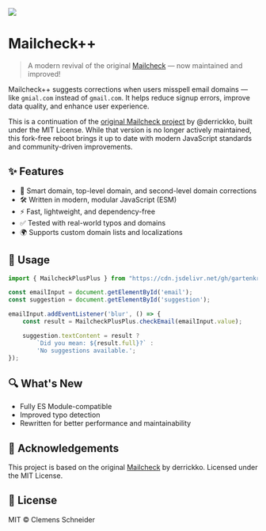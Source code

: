 [![](https://data.jsdelivr.com/v1/package/gh/gartenkralle/mailcheck-plus-plus/badge?style=rounded)](https://www.jsdelivr.com/package/gh/gartenkralle/mailcheck-plus-plus)

# Mailcheck++

> A modern revival of the original [Mailcheck](https://github.com/mailcheck/mailcheck) — now maintained and improved!

Mailcheck++ suggests corrections when users misspell email domains — like `gmial.com` instead of `gmail.com`. It helps reduce signup errors, improve data quality, and enhance user experience.

This is a continuation of the [original Mailcheck project](https://github.com/mailcheck/mailcheck) by @derrickko, built under the MIT License. While that version is no longer actively maintained, this fork-free reboot brings it up to date with modern JavaScript standards and community-driven improvements.

## ✨ Features

- 🧠 Smart domain, top-level domain, and second-level domain corrections
- 🛠️ Written in modern, modular JavaScript (ESM)
- ⚡ Fast, lightweight, and dependency-free
- ✅ Tested with real-world typos and domains
- 🌍 Supports custom domain lists and localizations

## 🔧 Usage

```js
import { MailcheckPlusPlus } from "https://cdn.jsdelivr.net/gh/gartenkralle/mailcheck-plus-plus@1.0.3/js/modules/mailcheck-plus-plus.js";

const emailInput = document.getElementById('email');
const suggestion = document.getElementById('suggestion');

emailInput.addEventListener('blur', () => {
    const result = MailcheckPlusPlus.checkEmail(emailInput.value);

    suggestion.textContent = result ? 
        `Did you mean: ${result.full}?` : 
        'No suggestions available.';
});
```

## 🔍 What's New

- Fully ES Module-compatible
- Improved typo detection
- Rewritten for better performance and maintainability

## 🙌 Acknowledgements

This project is based on the original [Mailcheck](https://github.com/mailcheck/mailcheck) by derrickko. Licensed under the MIT License.

## 📃 License

MIT © Clemens Schneider
